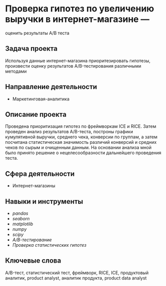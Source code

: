 # Проверка гипотез по увеличению выручки в интернет-магазине —
оценить результаты A/B теста

## Задача проекта
Используя данные интернет-магазина приоритезировать гипотезы, произвести оценку результатов A/B-тестирования различными методами

## Направление деятельности
- Маркетинговая-аналитика 

## Описание проекта
Проведена приоритизация гипотез по фреймворкам ICE и RICE. Затем проведен анализ
результатов A/B-теста, построны графики кумулятивной выручки, среднего чека,
конверсии по группам, а затем посчитана статистическая значимость различий конверсий
и средних чеков по сырым и очищенным данным. На основании анализа мной было
принято решение о нецелесообразности дальнейшего проведения теста.

## Сфера деятельности 
- Интернет-магазины

## Навыки и инструменты
- *pandas*
- *seaborn*
- *matplotlib*
- *numpy*
- *scipy*
- *А/В-тестирование*
- *Проверка статистических гипотез*

## Ключевые слова
A/B-тест, статистический тест, фреймворк, RICE, ICE, продуктовый аналитик, product analyst, аналитик продукта, product data analyst
